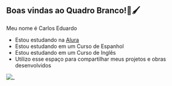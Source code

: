 ## Boas vindas ao Quadro Branco!🎨🖌️

Meu nome é Carlos Eduardo

- Estou estudando na [Alura](https://www.alura.com.br)
- Estou estudando em um Curso de Espanhol
- Estou estudando em um Curso de Inglês
- Utilizo esse espaço para compartilhar meus projetos e obras desenvolvidos

![_](https://th.bing.com/th/id/R.a07784155552e98262da33fc9a3c9d8b?rik=w6bW4aMaJuQYYw&pid=ImgRaw&r=0)
